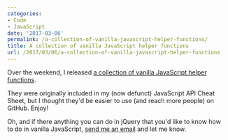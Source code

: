 ```yaml
---
categories:
- Code
- JavaScript
date: '2017-03-06'
permalink: /a-collection-of-vanilla-javascript-helper-functions/
title: A collection of vanilla JavaScript helper functions
url: /2017/03/06/a-collection-of-vanilla-javascript-helper-functions
---
```


Over the weekend, I released [a collection of vanilla JavaScript helper functions](/open-source/#javascript-helper-functions).

They were originally included in my (now defunct) JavaScript API Cheat Sheet, but I thought they'd be easier to use (and reach more people) on GitHub. Enjoy!

Oh, and if there anything you can do in jQuery that you'd like to know how to do in vanilla JavaScript, [send me an email](/about/) and let me know.